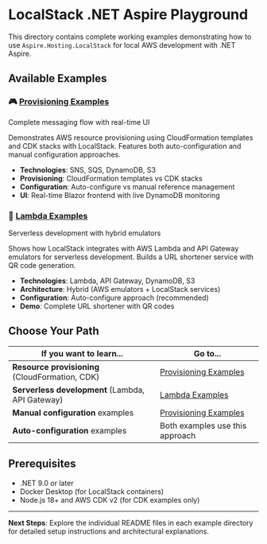 # LocalStack .NET Aspire Playground

This directory contains complete working examples demonstrating how to use `Aspire.Hosting.LocalStack` for local AWS development with .NET Aspire.

## Available Examples

### 🎮 [Provisioning Examples](./provisioning/)

Complete messaging flow with real-time UI

Demonstrates AWS resource provisioning using CloudFormation templates and CDK stacks with LocalStack. Features both auto-configuration and manual configuration approaches.

- **Technologies**: SNS, SQS, DynamoDB, S3
- **Provisioning**: CloudFormation templates vs CDK stacks
- **Configuration**: Auto-configure vs manual reference management
- **UI**: Real-time Blazor frontend with live DynamoDB monitoring

### 🚀 [Lambda Examples](./lambda/)

Serverless development with hybrid emulators

Shows how LocalStack integrates with AWS Lambda and API Gateway emulators for serverless development. Builds a URL shortener service with QR code generation.

- **Technologies**: Lambda, API Gateway, DynamoDB, S3
- **Architecture**: Hybrid (AWS emulators + LocalStack services)
- **Configuration**: Auto-configure approach (recommended)
- **Demo**: Complete URL shortener with QR codes

## Choose Your Path

| If you want to learn... | Go to... |
|------------------------|----------|
| **Resource provisioning** (CloudFormation, CDK) | [Provisioning Examples](./provisioning/) |
| **Serverless development** (Lambda, API Gateway) | [Lambda Examples](./lambda/) |
| **Manual configuration** examples | [Provisioning Examples](./provisioning/) |
| **Auto-configuration** examples | Both examples use this approach |

## Prerequisites

- .NET 9.0 or later
- Docker Desktop (for LocalStack containers)
- Node.js 18+ and AWS CDK v2 (for CDK examples only)

---

**Next Steps**: Explore the individual README files in each example directory for detailed setup instructions and architectural explanations.
